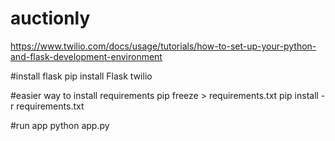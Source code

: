 # auctionly

https://www.twilio.com/docs/usage/tutorials/how-to-set-up-your-python-and-flask-development-environment

#install flask
pip install Flask twilio

#easier way to install requirements
pip freeze > requirements.txt
pip install -r requirements.txt

#run app
python app.py
